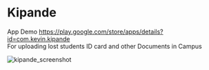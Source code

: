 # Kipande
App Demo
https://play.google.com/store/apps/details?id=com.kevin.kipande  
For uploading lost students ID card and other Documents in Campus

![kipande_screenshot](https://user-images.githubusercontent.com/28725758/54044011-faeea600-41de-11e9-8d85-302dad19709c.png)
